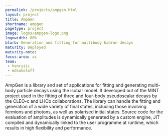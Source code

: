 ```yaml
---
permalink: /projects/ampgen.html
layout: project
title: AmpGen
shortname: ampgen
pagetype: project
image: logos/ampgen-logo.png
logowidth: 80%
blurb: Generation and fitting for multibody hadron decays
maturity: Deployed
maturity-note:
focus-area: as
team:
 - henryiii
 - mdsokoloff
---
```


AmpGen is a library and set of applications for fitting and generating multi-body particle decays using the isobar model. It developed out of the MINT project used in the fitting of three and four-body pseudoscalar decays by the CLEO-c and LHCb collaborations. The library can handle the fitting and generation of a wide variety of final states, including those involving fermions and photons, as well as polarised initial states.
Source code for the evaluation of amplitudes is dynamically generated by a custom engine, JIT compiled and dynamically linked to the user programme at runtime, which results in high flexibility and performance.
